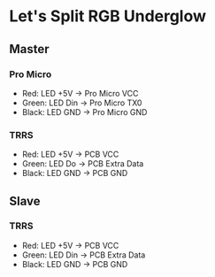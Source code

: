 # Let's Split RGB Underglow

## Master

### Pro Micro
- Red: LED +5V -> Pro Micro VCC
- Green: LED Din -> Pro Micro TX0
- Black: LED GND -> Pro Micro GND

### TRRS
- Red: LED +5V -> PCB VCC
- Green: LED Do  -> PCB Extra Data
- Black: LED GND -> PCB GND

## Slave

### TRRS
- Red: LED +5V -> PCB VCC
- Green: LED Din -> PCB Extra Data
- Black: LED GND -> PCB GND
